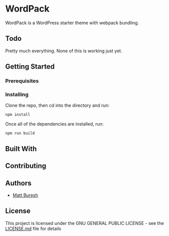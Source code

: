 # WordPack

WordPack is a WordPress starter theme with webpack bundling.

## Todo

Pretty much everything. None of this is working just yet.

## Getting Started

### Prerequisites

### Installing

Clone the repo, then cd into the directory and run:

```
npm install
```

Once all of the dependencies are installed, run:

```
npm run build
```

## Built With

## Contributing

## Authors

* [Matt Buresh](https://github.com/mattburesh)

## License

This project is licensed under the GNU GENERAL PUBLIC LICENSE - see the [LICENSE.md](LICENSE.md) file for details